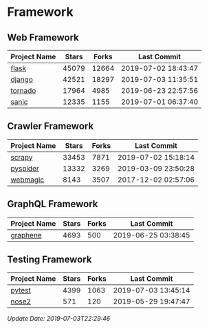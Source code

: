 # Framework

## Web Framework

| Project Name | Stars | Forks | Last Commit |
| ------------ | ----- | ----- | ----------- |
| [flask](https://github.com/pallets/flask) | 45079 | 12664 | 2019-07-02 18:43:47 |
| [django](https://github.com/django/django) | 42521 | 18297 | 2019-07-03 11:35:51 |
| [tornado](https://github.com/tornadoweb/tornado) | 17964 | 4985 | 2019-06-23 22:57:56 |
| [sanic](https://github.com/huge-success/sanic) | 12335 | 1155 | 2019-07-01 06:37:40 |

## Crawler Framework

| Project Name | Stars | Forks | Last Commit |
| ------------ | ----- | ----- | ----------- |
| [scrapy](https://github.com/scrapy/scrapy) | 33453 | 7871 | 2019-07-02 15:18:14 |
| [pyspider](https://github.com/binux/pyspider) | 13332 | 3269 | 2019-03-09 23:50:28 |
| [webmagic](https://github.com/code4craft/webmagic) | 8143 | 3507 | 2017-12-02 02:57:06 |

## GraphQL Framework

| Project Name | Stars | Forks | Last Commit |
| ------------ | ----- | ----- | ----------- |
| [graphene](https://github.com/graphql-python/graphene) | 4693 | 500 | 2019-06-25 03:38:45 |

## Testing Framework

| Project Name | Stars | Forks | Last Commit |
| ------------ | ----- | ----- | ----------- |
| [pytest](https://github.com/pytest-dev/pytest) | 4399 | 1063 | 2019-07-03 13:45:14 |
| [nose2](https://github.com/nose-devs/nose2) | 571 | 120 | 2019-05-29 19:47:47 |

*Update Date: 2019-07-03T22:29:46*